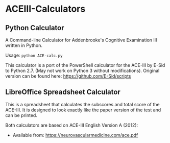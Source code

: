 # ACEIII-Calculators
## Python Calculator
A Command-line Calculator for Addenbrooke's Cognitive Examination III written in Python.

Usage:
``` python ACE-calc.py ```

This calculator is a port of the PowerShell calculator for the ACE-III by E-Sid to Python 2.7. (May not work on Python 3 without modifications). 
Original version can be found here: https://github.com/E-Sid/scripts

## LibreOffice Spreadsheet Calculator
This is a spreadsheet that calculates the subscores and total score of the ACE-III. It is designed to look exactly like the paper version of the test and can be printed.

Both calculators are based on ACE-III English Version A (2012):
- Available from: https://neurovascularmedicine.com/ace.pdf

